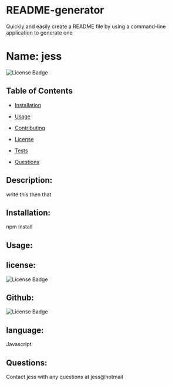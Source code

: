 # README-generator
Quickly and easily create a README file by using a command-line application to generate one

# Name: jess
 ![License Badge](https://img.shields.io/github/github/:jess@jess?label=Fork)
 
   ## Table of Contents
   * [Installation](#instalation)
        
   * [Usage](#usage)
        
   * [Contributing](#contributing)
        
   * [License](#license)
        
   * [Tests](#tests)
        
   * [Questions](#questions)
   
    
   ## Description:
   write this then that
   ## Installation:
   npm install
   
   ## Usage:
    
   ## license:
   ![License Badge](https://img.shields.io/static/v1?label=License&message=Apache&color=blue)
    
   ## Github:
  ![License Badge](https://img.shields.io/github/:jess@jess?label=Fork)
    
   ## language:
   Javascript
   ## Questions:
   Contact jess with any questions at jess@hotmail
